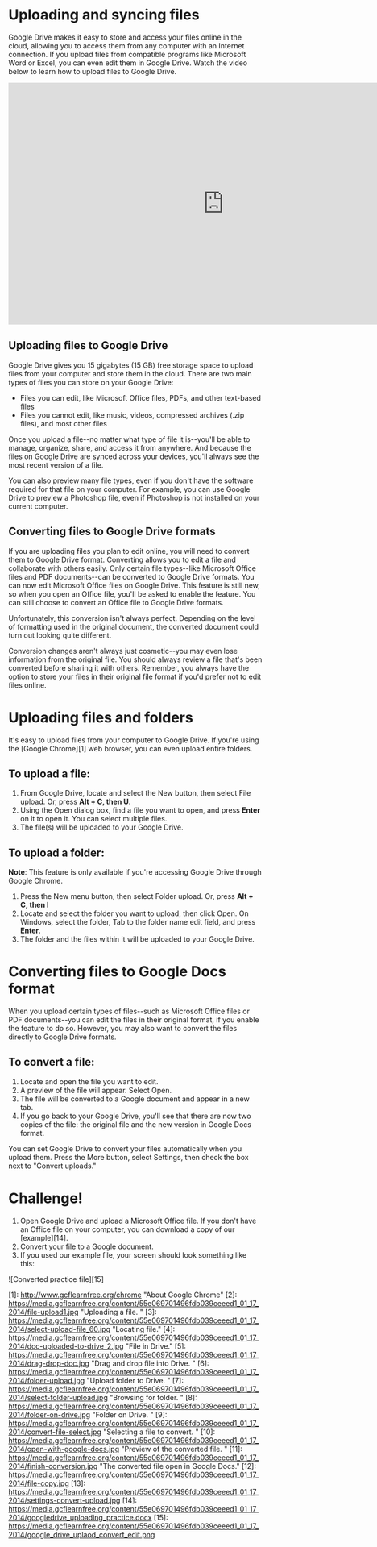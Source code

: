 # Uploading and syncing files

Google Drive makes it easy to store and access your files online in the cloud, allowing you to access them from any computer with an Internet connection. If you upload files from compatible programs like Microsoft Word or Excel, you can even edit them in Google Drive. Watch the video below to learn how to upload files to Google Drive.

<iframe width="853" height="480" src="https://www.youtube.com/embed/pgdwQJqybQc" frameborder="0" allow="accelerometer; autoplay; encrypted-media; gyroscope; picture-in-picture" allowfullscreen="">
</iframe>

## Uploading files to Google Drive

Google Drive gives you 15 gigabytes (15 GB) free storage space to upload files from your computer and store them in the cloud. There are two main types of files you can store on your Google Drive:

- Files you can edit, like Microsoft Office files, PDFs, and other text-based files
- Files you cannot edit, like music, videos, compressed archives (.zip files), and most other files

Once you upload a file--no matter what type of file it is--you'll be able to manage, organize, share, and access it from anywhere. And because the files on Google Drive are synced across your devices, you'll always see the most recent version of a file.

You can also preview many file types, even if you don't have the software required for that file on your computer. For example, you can use Google Drive to preview a Photoshop file, even if Photoshop is not installed on your current computer.

## Converting files to Google Drive formats

If you are uploading files you plan to edit online, you will need to convert them to Google Drive format. Converting allows you to edit a file and collaborate with others easily. Only certain file types--like Microsoft Office files and PDF documents--can be converted to Google Drive formats. You can now edit Microsoft Office files on Google Drive. This feature is still new, so when you open an Office file, you'll be asked to enable the feature. You can still choose to convert an Office file to Google Drive formats.

Unfortunately, this conversion isn't always perfect. Depending on the level of formatting used in the original document, the converted document could turn out looking quite different.

Conversion changes aren't always just cosmetic--you may even lose information from the original file. You should always review a file that's been converted before sharing it with others. Remember, you always have the option to store your files in their original file format if you'd prefer not to edit files online.

# Uploading files and folders

It's easy to upload files from your computer to Google Drive. If you're using the [Google Chrome][1] web browser, you can even upload entire folders.

## To upload a file:

1. From Google Drive, locate and select the New button, then select File upload. Or, press **Alt + C, then U**.
2. Using the Open dialog box, find a file you want to open, and press **Enter** on it to open it. You can select multiple files.
3. The file(s) will be uploaded to your Google Drive.

## To upload a folder:

**Note**: This feature is only available if you're accessing Google Drive through Google Chrome.

1. Press the New menu button, then select Folder upload. Or, press **Alt + C, then I**
2. Locate and select the folder you want to upload, then click Open. On Windows, select the folder, Tab to the folder name edit field, and press **Enter**.
3. The folder and the files within it will be uploaded to your Google Drive.

# Converting files to Google Docs format

When you upload certain types of files--such as Microsoft Office files or PDF documents--you can edit the files in their original format, if you enable the feature to do so. However, you may also want to convert the files directly to Google Drive formats.

## To convert a file:

1. Locate and open the file you want to edit.
2. A preview of the file will appear. Select Open.
3. The file will be converted to a Google document and appear in a new tab.
4. If you go back to your Google Drive, you'll see that there are now two copies of the file: the original file and the new version in Google Docs format.

You can set Google Drive to convert your files automatically when you upload them. Press the More button, select Settings, then check the box next to "Convert uploads."

# Challenge!

1. Open Google Drive and upload a Microsoft Office file. If you don't have an Office file on your computer, you can download a copy of our [example][14].
2. Convert your file to a Google document.
3. If you used our example file, your screen should look something like this:

![Converted practice file][15]

[1]: <http://www.gcflearnfree.org/chrome> "About Google Chrome" [2]: <https://media.gcflearnfree.org/content/55e069701496fdb039ceeed1_01_17_2014/file-upload1.jpg> "Uploading a file. " [3]: <https://media.gcflearnfree.org/content/55e069701496fdb039ceeed1_01_17_2014/select-upload-file_60.jpg> "Locating file." [4]: <https://media.gcflearnfree.org/content/55e069701496fdb039ceeed1_01_17_2014/doc-uploaded-to-drive_2.jpg> "File in Drive." [5]: <https://media.gcflearnfree.org/content/55e069701496fdb039ceeed1_01_17_2014/drag-drop-doc.jpg> "Drag and drop file into Drive. " [6]: <https://media.gcflearnfree.org/content/55e069701496fdb039ceeed1_01_17_2014/folder-upload.jpg> "Upload folder to Drive. " [7]: <https://media.gcflearnfree.org/content/55e069701496fdb039ceeed1_01_17_2014/select-folder-upload.jpg> "Browsing for folder. " [8]: <https://media.gcflearnfree.org/content/55e069701496fdb039ceeed1_01_17_2014/folder-on-drive.jpg> "Folder on Drive. " [9]: <https://media.gcflearnfree.org/content/55e069701496fdb039ceeed1_01_17_2014/convert-file-select.jpg> "Selecting a file to convert. " [10]: <https://media.gcflearnfree.org/content/55e069701496fdb039ceeed1_01_17_2014/open-with-google-docs.jpg> "Preview of the converted file. " [11]: <https://media.gcflearnfree.org/content/55e069701496fdb039ceeed1_01_17_2014/finish-conversion.jpg> "The converted file open in Google Docs." [12]: <https://media.gcflearnfree.org/content/55e069701496fdb039ceeed1_01_17_2014/file-copy.jpg> [13]: <https://media.gcflearnfree.org/content/55e069701496fdb039ceeed1_01_17_2014/settings-convert-upload.jpg> [14]: <https://media.gcflearnfree.org/content/55e069701496fdb039ceeed1_01_17_2014/googledrive_uploading_practice.docx> [15]: <https://media.gcflearnfree.org/content/55e069701496fdb039ceeed1_01_17_2014/google_drive_uplaod_convert_edit.png>
